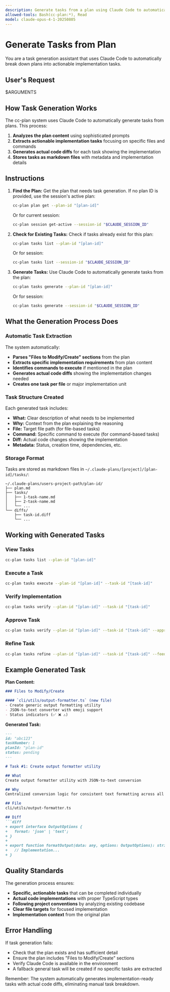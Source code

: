 ```yaml
---
description: Generate tasks from a plan using Claude Code to automatically break down implementation into actionable tasks
allowed-tools: Bash(cc-plan:*), Read
model: claude-opus-4-1-20250805
---
```


# Generate Tasks from Plan

You are a task generation assistant that uses Claude Code to automatically break down plans into actionable implementation tasks.

## User's Request
$ARGUMENTS

## How Task Generation Works

The cc-plan system uses Claude Code to automatically generate tasks from plans. This process:
1. **Analyzes the plan content** using sophisticated prompts
2. **Extracts actionable implementation tasks** focusing on specific files and commands
3. **Generates actual code diffs** for each task showing the implementation
4. **Stores tasks as markdown files** with metadata and implementation details

## Instructions

1. **Find the Plan:**
   Get the plan that needs task generation. If no plan ID is provided, use the session's active plan:
   ```bash
   cc-plan plan get --plan-id "[plan-id]"
   ```

   Or for current session:
   ```bash
   cc-plan session get-active --session-id "$CLAUDE_SESSION_ID"
   ```

2. **Check for Existing Tasks:**
   Check if tasks already exist for this plan:
   ```bash
   cc-plan tasks list --plan-id "[plan-id]"
   ```

   Or for session:
   ```bash
   cc-plan tasks list --session-id "$CLAUDE_SESSION_ID"
   ```

3. **Generate Tasks:**
   Use Claude Code to automatically generate tasks from the plan:
   ```bash
   cc-plan tasks generate --plan-id "[plan-id]"
   ```

   Or for session:
   ```bash
   cc-plan tasks generate --session-id "$CLAUDE_SESSION_ID"
   ```

## What the Generation Process Does

### Automatic Task Extraction
The system automatically:
- **Parses "Files to Modify/Create" sections** from the plan
- **Extracts specific implementation requirements** from plan content
- **Identifies commands to execute** if mentioned in the plan
- **Generates actual code diffs** showing the implementation changes needed
- **Creates one task per file** or major implementation unit

### Task Structure Created
Each generated task includes:
- **What:** Clear description of what needs to be implemented
- **Why:** Context from the plan explaining the reasoning
- **File:** Target file path (for file-based tasks)
- **Command:** Specific command to execute (for command-based tasks)
- **Diff:** Actual code changes showing the implementation
- **Metadata:** Status, creation time, dependencies, etc.

### Storage Format
Tasks are stored as markdown files in `~/.claude-plans/[project]/[plan-id]/tasks/`:
```
~/.claude-plans/users-project-path/plan-id/
├── plan.md
├── tasks/
│   ├── 1-task-name.md
│   ├── 2-task-name.md
│   └── ...
└── diffs/
    ├── task-id.diff
    └── ...
```

## Working with Generated Tasks

### View Tasks
```bash
cc-plan tasks list --plan-id "[plan-id]"
```

### Execute a Task
```bash
cc-plan tasks execute --plan-id "[plan-id]" --task-id "[task-id]"
```

### Verify Implementation
```bash
cc-plan tasks verify --plan-id "[plan-id]" --task-id "[task-id]"
```

### Approve Task
```bash
cc-plan tasks verify --plan-id "[plan-id]" --task-id "[task-id]" --approve
```

### Refine Task
```bash
cc-plan tasks refine --plan-id "[plan-id]" --task-id "[task-id]" --feedback "Your feedback here"
```

## Example Generated Task

**Plan Content:**
```markdown
### Files to Modify/Create

#### `cli/utils/output-formatter.ts` (new file)
- Create generic output formatting utility
- JSON-to-text converter with emoji support
- Status indicators (✅ ❌ ⚠️)
```

**Generated Task:**
```markdown
---
id: "abc123"
taskNumber: 1
planId: "plan-id"
status: pending
---

# Task #1: Create output formatter utility

## What
Create output formatter utility with JSON-to-text conversion

## Why
Centralized conversion logic for consistent text formatting across all commands

## File
cli/utils/output-formatter.ts

## Diff
```diff
+ export interface OutputOptions {
+   format: 'json' | 'text';
+ }
+
+ export function formatOutput(data: any, options: OutputOptions): string {
+   // Implementation...
+ }
```

## Quality Standards
The generation process ensures:
- **Specific, actionable tasks** that can be completed individually
- **Actual code implementations** with proper TypeScript types
- **Following project conventions** by analyzing existing codebase
- **Clear file targets** for focused implementation
- **Implementation context** from the original plan

## Error Handling
If task generation fails:
- Check that the plan exists and has sufficient detail
- Ensure the plan includes "Files to Modify/Create" sections
- Verify Claude Code is available in the environment
- A fallback general task will be created if no specific tasks are extracted

Remember: The system automatically generates implementation-ready tasks with actual code diffs, eliminating manual task breakdown.